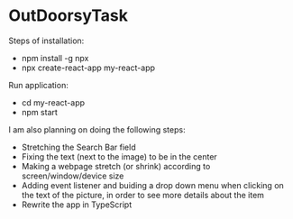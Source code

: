 ﻿# OutDoorsyTask

Steps of installation:
- npm install -g npx
- npx create-react-app my-react-app

Run application:
- cd my-react-app
- npm start


I am also planning on doing the following steps:

- Stretching the Search Bar field
- Fixing the text (next to the image) to be in the center
- Making a webpage stretch (or shrink) according to screen/window/device size
- Adding event listener and buiding a drop down menu when clicking on the text of the picture, in order to see more details about the item
- Rewrite the app in TypeScript



